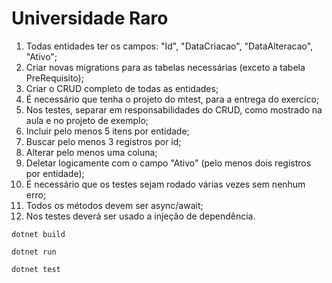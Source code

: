 
# Universidade Raro

1. Todas entidades ter os campos: "Id", "DataCriacao", "DataAlteracao", "Ativo";
2. Criar novas migrations para as tabelas necessárias (exceto a tabela PreRequisito);
3. Criar o CRUD completo de todas as entidades;
4. É necessário que tenha o projeto do mtest, para a entrega do exercíco;
5. Nos testes, separar em responsabilidades do CRUD, como mostrado na aula e no projeto de exemplo;
6. Incluir pelo menos 5 itens por entidade;
7. Buscar pelo menos 3 registros por id;
8. Alterar pelo menos uma coluna;
9. Deletar logicamente com o campo "Ativo" (pelo menos dois registros por entidade);
10. É necessário que os testes sejam rodado várias vezes sem nenhum erro;
11. Todos os métodos devem ser async/await;
12. Nos testes deverá ser usado a injeção de dependência.


`dotnet build`

`dotnet run`

`dotnet test`
